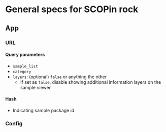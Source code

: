 # General specs for SCOPin rock

## App

### URL

#### Query parameters

- `sample_list`
- `category`
- `layers`: (optional) `false` or anything the other
  - If set as `false`, disable showing additional information layers on the sample viewer

#### Hash

- Indicating sample package id

### Config
